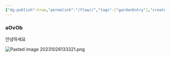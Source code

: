 ```yaml
---
{"dg-publish":true,"permalink":"/flow//","tags":["gardenEntry"],"created":"2023-10-26T13:32:50.981+09:00","updated":"2023-10-26T13:34:25.857+09:00"}
---
```


### aOvOb
안녕하세요

![Pasted image 20231026133321.png](/img/user/Pasted%20image%2020231026133321.png)
